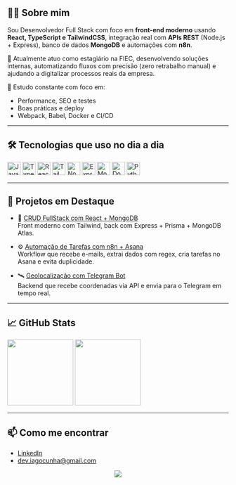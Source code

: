 <h2 align="left">👨‍💻 Sobre mim</h2>

Sou Desenvolvedor Full Stack com foco em **front-end moderno** usando **React, TypeScript e TailwindCSS**, integração real com **APIs REST** (Node.js + Express), banco de dados **MongoDB** e automações com **n8n**.

🚀 Atualmente atuo como estagiário na FIEC, desenvolvendo soluções internas, automatizando fluxos com precisão (zero retrabalho manual) e ajudando a digitalizar processos reais da empresa.

🧠 Estudo constante com foco em:
- Performance, SEO e testes
- Boas práticas e deploy
- Webpack, Babel, Docker e CI/CD

---

<h2 align="left">🛠️ Tecnologias que uso no dia a dia</h2>

<div align="left">
  <img src="https://cdn.jsdelivr.net/gh/devicons/devicon/icons/javascript/javascript-original.svg" height="30" title="JavaScript" />
  <img src="https://cdn.jsdelivr.net/gh/devicons/devicon/icons/typescript/typescript-original.svg" height="30" title="TypeScript" />
  <img src="https://cdn.jsdelivr.net/gh/devicons/devicon/icons/react/react-original.svg" height="30" title="React" />
  <img src="https://cdn.jsdelivr.net/gh/devicons/devicon@latest/icons/tailwindcss/tailwindcss-original-wordmark.svg" height="30" title="Tailwind CSS" />
  <img src="https://cdn.jsdelivr.net/gh/devicons/devicon/icons/nodejs/nodejs-original.svg" height="30" title="Node.js" />
  <img src="https://cdn.jsdelivr.net/gh/devicons/devicon/icons/express/express-original.svg" height="30" title="Express" />
  <img src="https://cdn.jsdelivr.net/gh/devicons/devicon/icons/mongodb/mongodb-original.svg" height="30" title="MongoDB" />
  <img src="https://cdn.jsdelivr.net/gh/devicons/devicon/icons/docker/docker-original.svg" height="30" title="Docker" />
  <img src="https://cdn.jsdelivr.net/gh/devicons/devicon/icons/python/python-original.svg" height="30" title="Python" />
</div>

---

<h2 align="left">📂 Projetos em Destaque</h2>

- 🔗 [CRUD FullStack com React + MongoDB](https://github.com/oiagocunha/crud-fullstack)  
  Front moderno com Tailwind, back com Express + Prisma + MongoDB Atlas.

- ⚙️ [Automação de Tarefas com n8n + Asana](https://github.com/oiagocunha/n8n-asana-workflow)  
  Workflow que recebe e-mails, extrai dados com regex, cria tarefas no Asana e evita duplicidade.

- 🛰️ [Geolocalização com Telegram Bot](https://github.com/oiagocunha/location-tracker-bot)  
  Backend que recebe coordenadas via API e envia para o Telegram em tempo real.

---

<h2 align="left">📈 GitHub Stats</h2>

<div align="left">
  <img src="https://github-readme-stats.vercel.app/api?username=oiagocunha&show_icons=true&theme=radical&count_private=true" height="150" />
  <img src="https://github-readme-stats.vercel.app/api/top-langs/?username=oiagocunha&layout=compact&theme=radical" height="150" />
</div>

---

<h2 align="left">📫 Como me encontrar</h2>

- [LinkedIn](https://www.linkedin.com/in/oiagocunha/)
- dev.iagocunha@gmail.com

<div align="center">
  <img src="https://profile-counter.glitch.me/oiagocunha/count.svg?" />
</div>
